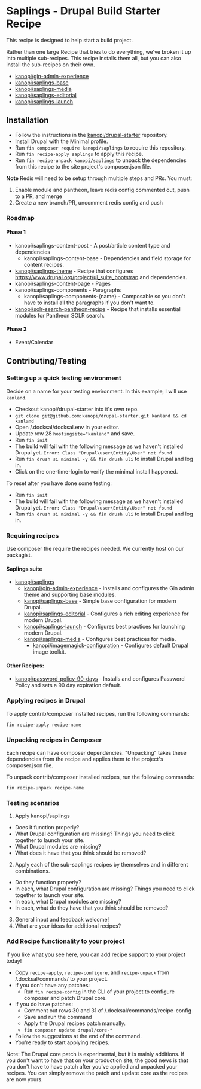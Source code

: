 # Saplings - Drupal Build Starter Recipe

This recipe is designed to help start a build project.

Rather than one large Recipe that tries to do everything, we've broken it up
into multiple sub-recipes.  This recipe installs them all, but you can also
install the sub-recipes on their own.

* [kanopi/gin-admin-experience](https://github.com/kanopi/gin-admin-experience)
* [kanopi/saplings-base](https://github.com/kanopi/saplings-base)
* [kanopi/saplings-media](https://github.com/kanopi/saplings-media)
* [kanopi/saplings-editorial](https://github.com/kanopi/saplings-editorial)
* [kanopi/saplings-launch](https://github.com/kanopi/saplings-launch)

## Installation

- Follow the instructions in the
[kanopi/drupal-starter](https://github.com/kanopi/drupal-starter) repository.
- Install Drupal with the Minimal profile.
- Run `fin composer require kanopi/saplings` to require this repository.
- Run `fin recipe-apply saplings` to apply this recipe.
- Run `fin recipe-unpack kanopi/saplings` to unpack the dependencies from this
recipe to the site project's composer.json file.

**Note** 
Redis will need to be setup through multiple steps and PRs. You must:
1. Enable module and pantheon, leave redis config commented out, push to a PR, and merge
2. Create a new branch/PR, uncomment redis config and push

### Roadmap

#### Phase 1
  * kanopi/saplings-content-post - A post/article content type and dependencies
    * kanopi/saplings-content-base - Dependencies and field storage for content recipes.
  * [kanopi/saplings-theme](https://github.com/kanopi/saplings-theme) - Recipe that configures https://www.drupal.org/project/ui_suite_bootstrap and dependencies.
  * kanopi/saplings-content-page - Pages
  * kanopi/saplings-components - Paragraphs
    * kanopi/saplings-components-{name} - Composable so you don't have to install all the paragraphs if you don't want to.
* [kanopi/solr-search-pantheon-recipe](https://github.com/kanopi/solr-search-pantheon-recipe) - Recipe that installs essential modules for Pantheon SOLR search.

#### Phase 2

* Event/Calendar

## Contributing/Testing

### Setting up a quick testing environment
Decide on a name for your testing environment.  In this example, I will use `kanland`.

* Checkout kanopi/drupal-starter into it's own repo.
* `git clone git@github.com:kanopi/drupal-starter.git kanland && cd kanland`
* Open /.docksal/docksal.env in your editor.
* Update row 28 `hostingsite="kanland"` and save.
* Run `fin init`
* The build will fail with the following message as we haven't installed Drupal yet. `Error: Class "Drupal\user\Entity\User" not found`
* Run `fin drush si minimal -y && fin drush uli` to install Drupal and log in.
* Click on the one-time-login to verify the minimal install happened.

To reset after you have done some testing:

* Run `fin init`
* The build will fail with the following message as we haven't installed Drupal yet. `Error: Class "Drupal\user\Entity\User" not found`
* Run `fin drush si minimal -y && fin drush uli` to install Drupal and log in.

### Requiring recipes
Use composer the require the recipes needed.  We currently host on our packagist.

#### Saplings suite
* [kanopi/saplings](https://packagist.org/packages/kanopi/saplings)
  * [kanopi/gin-admin-experience](https://packagist.org/packages/kanopi/gin-admin-experience) - Installs and configures the Gin admin theme and supporting base modules.
  * [kanopi/saplings-base](https://packagist.org/packages/kanopi/saplings-base) - Simple base configuration for modern Drupal.
  * [kanopi/saplings-editorial](https://packagist.org/packages/kanopi/saplings-editorial) - Configures a rich editing experience for modern Drupal.
  * [kanopi/saplings-launch](https://packagist.org/packages/kanopi/saplings-launch) - Configures best practices for launching modern Drupal.
  * [kanopi/saplings-media](https://packagist.org/packages/kanopi/saplings-media) - Configures best practices for media.
    * [kanopi/imagemagick-configuration](https://packagist.org/packages/kanopi/imagemagick-configuration) - Configures default Drupal image toolkit.
   
#### Other Recipes:
* [kanopi/password-policy-90-days](https://packagist.org/packages/kanopi/password-policy-90-days) - Installs and configures Password Policy and sets a 90 day expiration default.

### Applying recipes in Drupal
To apply contrib/composer installed recipes, run the following commands:

`fin recipe-apply recipe-name`

### Unpacking recipes in Composer
Each recipe can have composer dependencies. "Unpacking" takes these dependencies from the recipe and applies them to the project's composer.json file.

To unpack contrib/composer installed recipes, run the following commands:

`fin recipe-unpack recipe-name`

### Testing scenarios
1. Apply kanopi/saplings
  * Does it function properly?
  * What Drupal configuration are missing? Things you need to click together to launch your site.
  * What Drupal modules are missing?
  * What does it have that you think should be removed?
2. Apply each of the sub-saplings recipes by themselves and in different combinations.
  * Do they function properly?
  * In each, what Drupal configuration are missing? Things you need to click together to launch your site.
  * In each, what Drupal modules are missing?
  * In each, what do they have that you think should be removed?
3. General input and feedback welcome!
4. What are your ideas for additional recipes?

### Add Recipe functionality to your project
If you like what you see here, you can add recipe support to your project today!

* Copy `recipe-apply`, `recipe-configure`, and `recipe-unpack` from /.docksal/commands/ to your project.
* If you don't have any patches:
  * Run `fin recipe-config` in the CLI of your project to configure composer and patch Drupal core.
* If you do have patches:
  * Comment out rows 30 and 31 of /.docksal/commands/recipe-config
  * Save and run the command
  * Apply the Drupal recipes patch manually.
  * `fin composer update drupal/core-*`
* Follow the suggestions at the end of the command.
* You're ready to start applying recipes.

Note: The Drupal core patch is experimental, but it is mainly additions.  If you don't want to have that on your production site, the good news is that you don't have to have patch after you've applied and unpacked your recipes.  You can simply remove the patch and update core as the recipes are now yours.
